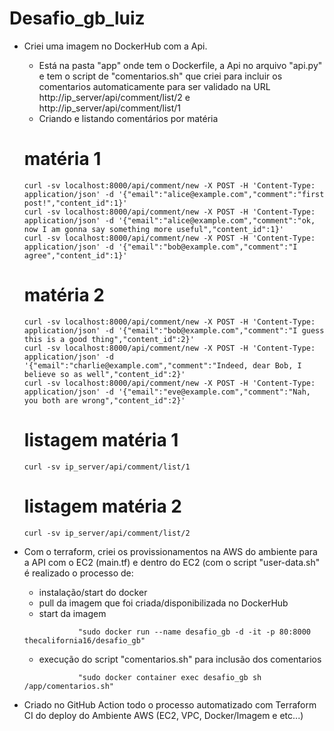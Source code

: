# Desafio_gb_luiz

- Criei uma imagem no DockerHub com a Api.
    - Está na pasta "app" onde tem o Dockerfile, a Api no arquivo "api.py" e tem o script de "comentarios.sh" que criei para incluir os comentarios automaticamente para ser validado na URL http://ip_server/api/comment/list/2 e http://ip_server/api/comment/list/1

    * Criando e listando comentários por matéria
    # matéria 1
    ```
    curl -sv localhost:8000/api/comment/new -X POST -H 'Content-Type: application/json' -d '{"email":"alice@example.com","comment":"first post!","content_id":1}'
    curl -sv localhost:8000/api/comment/new -X POST -H 'Content-Type: application/json' -d '{"email":"alice@example.com","comment":"ok, now I am gonna say something more useful","content_id":1}'
    curl -sv localhost:8000/api/comment/new -X POST -H 'Content-Type: application/json' -d '{"email":"bob@example.com","comment":"I agree","content_id":1}'
    ```
    # matéria 2
    ```
    curl -sv localhost:8000/api/comment/new -X POST -H 'Content-Type: application/json' -d '{"email":"bob@example.com","comment":"I guess this is a good thing","content_id":2}'
    curl -sv localhost:8000/api/comment/new -X POST -H 'Content-Type: application/json' -d '{"email":"charlie@example.com","comment":"Indeed, dear Bob, I believe so as well","content_id":2}'
    curl -sv localhost:8000/api/comment/new -X POST -H 'Content-Type: application/json' -d '{"email":"eve@example.com","comment":"Nah, you both are wrong","content_id":2}'
    
    ```
    # listagem matéria 1
    ```
    curl -sv ip_server/api/comment/list/1
    ```
    # listagem matéria 2
    ```
    curl -sv ip_server/api/comment/list/2
    ```

- Com o terraform, criei os provissionamentos na AWS do ambiente para a API com o EC2 (main.tf) e dentro do EC2 (com o script "user-data.sh" é realizado o processo de:
    - instalação/start do docker
    - pull da imagem que foi criada/disponibilizada no DockerHub
    - start da imagem
    ``` 
                "sudo docker run --name desafio_gb -d -it -p 80:8000 thecalifornia16/desafio_gb"
    ```
    - execução do script "comentarios.sh" para inclusão dos comentarios 
    ```
                "sudo docker container exec desafio_gb sh /app/comentarios.sh"
    ```
- Criado no GitHub Action todo o processo automatizado com Terraform CI do deploy do Ambiente AWS (EC2, VPC, Docker/Imagem e etc...)
